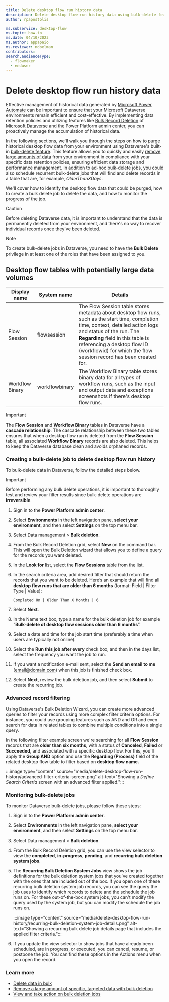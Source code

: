 ```yaml
---
title: Delete desktop flow run history data
description: Delete desktop flow run history data using bulk-delete feature of Microsoft Dataverse
author: rpapostolis

ms.subservice: desktop-flow
ms.topic: how-to
ms.date: 04/10/2023
ms.author: appapaio
ms.reviewer: ndoelman
contributors:
search.audienceType: 
  - flowmaker
  - enduser
---
```


# Delete desktop flow run history data  

Effective management of historical data generated by [Microsoft Power Automate](https://powerautomate.microsoft.com/) can be important to ensure that your Microsoft Dataverse environments remain efficient and cost-effective. By implementing data retention policies and utilizing features like [Bulk Record Deletion](/power-platform/admin/delete-bulk-records) of [Microsoft Dataverse](/power-apps/maker/data-platform/data-platform-intro) and the Power Platform admin center, you can proactively manage the accumulation of historical data.

In the following sections, we'll walk you through the steps on how to purge historical desktop flow data from your environment using Dataverse's built-in [bulk-delete feature](/power-platform/admin/delete-bulk-records). This feature allows you to quickly and easily [remove large amounts of data](/power-apps/developer/data-platform/delete-data-bulk) from your environment in compliance with your specific data retention policies, ensuring efficient data storage and performance management. In addition to ad-hoc bulk-delete jobs, you could also schedule recurrent bulk-delete jobs that will find and delete records in a table that are, for example,  *OlderThanXDays*.

We'll cover how to identify the desktop flow data that could be purged, how to create a bulk delete job to delete the data, and how to monitor the progress of the job.

> [!CAUTION]
> Before deleting Dataverse data, it is important to understand that the data is permanently deleted from your environment, and there's no way to recover individual records once they've been deleted.

> [!NOTE]
> To create bulk-delete jobs in Dataverse, you need to have the **Bulk Delete** privilege in at least one of the roles that have been assigned to you.

## Desktop flow tables with potentially large data volumes

| Display name    | System name    | Details                                                      |
| --------------- | -------------- | ------------------------------------------------------------ |
| Flow Session    | flowsession    | The Flow Session table stores metadata about desktop flow runs, such as the start time, completion time, context, detailed action logs and status of the run. The **Regarding** field in this table is referencing a desktop flow ID (workflowid) for which the flow session record has been created for. |
| Workflow Binary | workflowbinary | The Workflow Binary table stores binary data for all types of workflow runs, such as the input and output data and exceptions screenshots if there's desktop flow runs. |

> [!IMPORTANT]
> The **Flow Session** and **Workflow Binary** tables in Dataverse have a **cascade relationship**. The cascade relationship between these two tables ensures that when a desktop flow run is deleted from the **Flow Session** table, all associated **Workflow Binary** records are also deleted. This helps to keep the Dataverse database clean and avoids orphaned records.

### Creating a bulk-delete job to delete desktop flow run history

To bulk-delete data in Dataverse, follow the detailed steps below.

> [!IMPORTANT]
> Before performing any bulk delete operations, it is important to thoroughly test and review your filter results since bulk-delete operations are **irreversible**.

1. Sign in to the **Power Platform admin center**.

1. Select **Environments** in the left navigation pane, **select your environment**, and then select **Settings** on the top menu bar.

1. Select Data management > **Bulk deletion**.

1. From the Bulk Record Deletion grid, select **New** on the command bar. This will open the Bulk Deletion wizard that allows you to define a query for the records you want deleted.

1. In the **Look for** list, select the **Flow Sessions** table from the list.

1. In the search criteria area, add desired filter that should return the records that you want to be deleted. Here’s an example that will find all **desktop flow runs that are older than 6 months** (format: Field | Filter Type | Value):

   ```Completed On | Older Than X Months | 6```

1. Select **Next**.

1. In the Name text box, type a name for the bulk deletion job for example “**Bulk-delete of desktop flow sessions older than 6 months**”.

1. Select a date and time for the job start time (preferably a time when users are typically not online).

1. Select the **Run this job after every** check box, and then in the days list, select the frequency you want the job to run.

1. If you want a notification e-mail sent, select the **Send an email to me** (email@domain.com) when this job is finished check box.

1. Select **Next**, review the bulk deletion job, and then select **Submit** to create the recurring job.

### Advanced record filtering

Using Dataverse's Bulk Deletion Wizard, you can create more advanced queries to filter your records using more complex filter criteria options. For instance, you could use grouping features such as AND and OR and even search for data in related tables to combine multiple conditions into a single query.

In the following filter example screen we're searching for all **Flow Session** records that are **older than six months**, with a status of **Canceled**, **Failed** or **Succeeded**, and associated with a specific desktop flow. For this, you'll apply the **Group AND** option and use the **Regarding (Process)** field of the related desktop flow table to filter based on **desktop flow name.**

:::image type="content" source="media/delete-desktop-flow-run-history/advanced-filter-criteria-screen.png" alt-text="Showing a *Define Search Criteria* screen with an advanced filter applied.":::

### Monitoring bulk-delete jobs

To monitor Dataverse bulk-delete jobs, please follow these steps:

1. Sign in to the **Power Platform admin center**.

1. Select **Environments** in the left navigation pane, **select your environment**, and then select **Settings** on the top menu bar.

1. Select Data management > **Bulk deletion**.

1. From the Bulk Record Deletion grid, you can use the view selector to view the **completed**, **in-progress**, **pending**, and **recurring bulk deletion system jobs**.

1. The **Recurring Bulk Deletion System Jobs** view shows the job definitions for the bulk deletion system jobs that you've created together with the ones that are included out of the box. If you open one of these recurring bulk deletion system job records, you can see the query the job uses to identify which records to delete and the schedule the job runs on. For these out-of-the-box system jobs, you can't modify the query used by the system job, but you can modify the schedule the job runs on.

   :::image type="content" source="media/delete-desktop-flow-run-history/recurring-bulk-deletion-system-job-details.png" alt-text="Showing a recurring bulk delete job details page that includes the applied filter criteria.":::

1. If you update the view selector to show jobs that have already been scheduled, are in progress, or executed, you can cancel, resume, or postpone the job. You can find these options in the Actions menu when you open the record.

### Learn more

- [Delete data in bulk](/power-apps/developer/data-platform/delete-data-bulk)
- [Remove a large amount of specific, targeted data with bulk deletion](/power-platform/admin/delete-bulk-records)
- [View and take action on bulk deletion jobs](/power-platform/admin/view-take-action-bulk-deletion-jobs)
